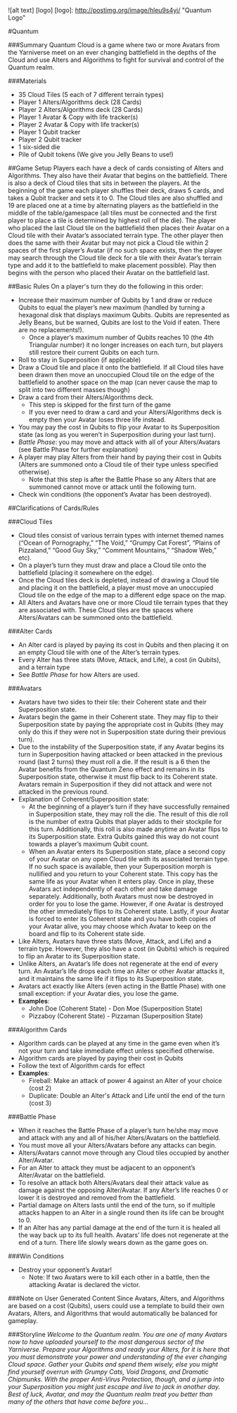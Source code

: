 ![alt text] [logo]
[logo]: http://postimg.org/image/hleu9s4yj/ "Quantum Logo"

#Quantum

###Summary
Quantum Cloud is a game where two or more Avatars from the Yarniverse meet on an ever changing battlefield in the depths of the Cloud and use Alters and Algorithms to fight for survival and control of the Quantum realm.

###Materials
* 35 Cloud Tiles (5 each of 7 different terrain types)
* Player 1 Alters/Algorithms deck (28 Cards)
* Player 2 Alters/Algorithms deck (28 Cards)
* Player 1 Avatar & Copy with life tracker(s)
* Player 2 Avatar & Copy with life tracker(s)
* Player 1 Qubit tracker
* Player 2 Qubit tracker
* 1 six-sided die
* Pile of Qubit tokens (We give you Jelly Beans to use!)

##Game Setup
Players each have a deck of cards consisting of Alters and Algorithms. They also have their Avatar that begins on the battlefield. There is also a deck of Cloud tiles that sits in between the players. At the beginning of the game each player shuffles their deck, draws 5 cards, and takes a Qubit tracker and sets it to 0. The Cloud tiles are also shuffled and 19 are placed one at a time by alternating players as the battlefield in the middle of the table/gamespace (all tiles must be connected and the first player to place a tile is determined by highest roll of the die). The player who placed the last Cloud tile on the battlefield then places their Avatar on a Cloud tile with their Avatar’s associated terrain type. The other player then does the same with their Avatar but may not pick a Cloud tile within 2 spaces of the first player’s Avatar (if no such space exists, then the player may search through the Cloud tile deck for a tile with their Avatar’s terrain type and add it to the battlefield to make placement possible). Play then begins with the person who placed their Avatar on the battlefield last.

##Basic Rules
On a player's turn they do the following in this order:
* Increase their maximum number of Qubits by 1 and draw or reduce Qubits to equal the player’s new maximum (handled by turning a hexagonal disk that displays maximum Qubits. Qubits are represented as Jelly Beans, but be warned, Qubits are lost to the Void if eaten. There are no replacements!). 
	* Once a player’s maximum number of Qubits reaches 10 (the 4th Triangular number) it no longer increases on each turn, but players still restore their current Qubits on each turn.
* Roll to stay in Superposition (if applicable)
* Draw a Cloud tile and place it onto the battlefield. If all Cloud tiles have been drawn then move an unoccupied Cloud tile on the edge of the battlefield to another space on the map (can never cause the map to split into two different masses though)
* Draw a card from their Alters/Algorithms deck.
	* This step is skipped for the first turn of the game
	* If you ever need to draw a card and your Alters/Algorithms deck is empty then your Avatar loses three life instead.
* You may pay the cost in Qubits to flip your Avatar to its Superposition state (as long as you weren’t in Superposition during your last turn).
* _Battle Phase_: you may move and attack with all of your Alters/Avatars (see Battle Phase for further explanation)
* A player may play Alters from their hand by paying their cost in Qubits (Alters are summoned onto a Cloud tile of their type unless specified otherwise).
	* Note that this step is after the Battle Phase so any Alters that are summoned cannot move or attack until the following turn.
* Check win conditions (the opponent’s Avatar has been destroyed).

##Clarifications of Cards/Rules

###Cloud Tiles
* Cloud tiles consist of various terrain types with internet themed names (“Ocean of Pornography,” “The Void,” “Grumpy Cat Forest”, “Plains of Pizzaland,” “Good Guy Sky,” “Comment Mountains,” “Shadow Web,” etc).
* On a player’s turn they must draw and place a Cloud tile onto the battlefield (placing it somewhere on the edge).
* Once the Cloud tiles deck is depleted, instead of drawing a Cloud tile and placing it on the battlefield, a player must move an unoccupied Cloud tile on the edge of the map to a different edge space on the map.
* All Alters and Avatars have one or more Cloud tile terrain types that they are associated with. These Cloud tiles are the spaces where Alters/Avatars can be summoned onto the battlefield.

###Alter Cards
* An Alter card is played by paying its cost in Qubits and then placing it on an empty Cloud tile with one of the Alter’s terrain types.
* Every Alter has three stats (Move, Attack, and Life), a cost (in Qubits), and a terrain type
* See _Battle Phase_ for how Alters are used.

###Avatars
* Avatars have two sides to their tile: their Coherent state and their Superposition state.
* Avatars begin the game in their Coherent state. They may flip to their Superposition state by paying the appropriate cost in Qubits (they may only do this if they were not in Superposition state during their previous turn). 
* Due to the instability of the Superposition state, if any Avatar begins its turn in Superposition having attacked or been attacked in the previous round (last 2 turns) they must roll a die. If the result is a 6 then the Avatar benefits from the Quantum Zeno effect and remains in its Superposition state, otherwise it must flip back to its Coherent state. Avatars remain in Superposition if they did not attack and were not attacked in the previous round.
* Explanation of Coherent/Superposition state:
	* At the beginning of a player’s turn if they have successfully remained in Superposition state, they may roll the die. The result of this die roll is the number of extra Qubits that player adds to their stockpile for this turn. Additionally, this roll is also made anytime an Avatar flips to its Superposition state. Extra Qubits gained this way do not count towards a player’s maximum Qubit count. 
	* When an Avatar enters its Superposition state, place a second copy of your Avatar on any open Cloud tile with its associated terrain type. If no such space is available, then your Superposition morph is nullified and you return to your Coherent state. This copy has the same life as your Avatar when it enters play. Once in play, these Avatars act independently of each other and take damage separately. Additionally, both Avatars must now be destroyed in order for you to lose the game. However, if one Avatar is destroyed the other immediately flips to its Coherent state. Lastly, if your Avatar is forced to enter its Coherent state and you have both copies of your Avatar alive, you may choose which Avatar to keep on the board and flip to its Coherent state side. 
* Like Alters, Avatars have three stats (Move, Attack, and Life) and a terrain type. However, they also have a cost (in Qubits) which is required to flip an Avatar to its Superposition state.
* Unlike Alters, an Avatar’s life does not regenerate at the end of every turn. An Avatar’s life drops each time an Alter or other Avatar attacks it, and it maintains the same life if it flips to its Superposition state. 
* Avatars act exactly like Alters (even acting in the Battle Phase) with one small exception: if your Avatar dies, you lose the game.
* __Examples__: 
	* John Doe (Coherent State) - Don Moe (Superposition State)
	* Pizzaboy (Coherent State) - Pizzaman (Superposition State)

###Algorithm Cards
* Algorithm cards can be played at any time in the game even when it’s not your turn and take immediate effect unless specified otherwise.
* Algorithm cards are played by paying their cost in Qubits
* Follow the text of Algorithm cards for effect
* __Examples__:
	* Fireball: Make an attack of power 4 against an Alter of your choice (cost 2)
	* Duplicate: Double an Alter's Attack and Life until the end of the turn (cost 3)

###Battle Phase
* When it reaches the Battle Phase of a player’s turn he/she may move and attack with any and all of his/her Alters/Avatars on the battlefield.
* You must move all your Alters/Avatars before any attacks can begin.
* Alters/Avatars cannot move through any Cloud tiles occupied by another Alter/Avatar.
* For an Alter to attack they must be adjacent to an opponent’s Alter/Avatar on the battlefield.
* To resolve an attack both Alters/Avatars deal their attack value as damage against the opposing Alter/Avatar. If any Alter’s life reaches 0 or lower it is destroyed and removed from the battlefield.
* Partial damage on Alters lasts until the end of the turn, so if multiple attacks happen to an Alter in a single round then its life can be brought to 0.
* If an Alter has any partial damage at the end of the turn it is healed all the way back up to its full health.
Avatars’ life does not regenerate at the end of a turn. There life slowly wears down as the game goes on.

###Win Conditions
* Destroy your opponent’s Avatar! 
	* Note: If two Avatars were to kill each other in a battle, then the attacking Avatar is declared the victor.

###Note on User Generated Content
Since Avatars, Alters, and Algorithms are based on a cost (Qubits), users could use a template to build their own Avatars, Alters, and Algorithms that would automatically be balanced for gameplay.

###Storyline
_Welcome to the Quantum realm. You are one of many Avatars now to have uploaded yourself to the most dangerous sector of the Yarniverse. Prepare your Algorithms and ready your Alters, for it is here that you must demonstrate your power and understanding of the ever changing Cloud space. Gather your Qubits and spend them wisely, else you might find yourself overrun with Grumpy Cats, Void Dragons, and Dramatic Chipmunks. With the proper Anti-Virus Protection, though, and a jump into your Superposition you might just escape and live to jack in another day. Best of luck, Avatar, and may the Quantum realm treat you better than many of the others that have come before you..._
